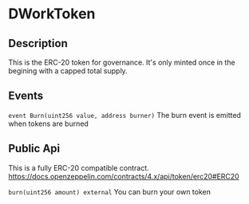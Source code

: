 # DWorkToken

## Description

This is the ERC-20 token for governance.
It's only minted once in the begining with a capped total supply.

## Events
`event Burn(uint256 value, address burner)`
 The burn event is emitted when tokens are burned


## Public Api

This is a fully ERC-20 compatible contract.
https://docs.openzeppelin.com/contracts/4.x/api/token/erc20#ERC20


`burn(uint256 amount) external`
You can burn your own token